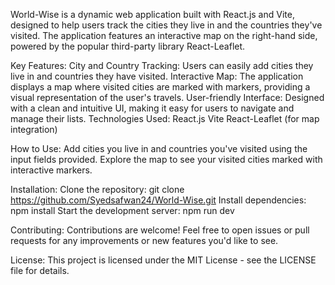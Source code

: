 World-Wise is a dynamic web application built with React.js and Vite, designed to help users track the cities they live in and the countries they've visited. The application features an interactive map on the right-hand side, powered by the popular third-party library React-Leaflet.

Key Features:
City and Country Tracking: Users can easily add cities they live in and countries they have visited.
Interactive Map: The application displays a map where visited cities are marked with markers, providing a visual representation of the user's travels.
User-friendly Interface: Designed with a clean and intuitive UI, making it easy for users to navigate and manage their lists.
Technologies Used:
React.js
Vite
React-Leaflet (for map integration)

How to Use:
Add cities you live in and countries you've visited using the input fields provided.
Explore the map to see your visited cities marked with interactive markers.

Installation:
Clone the repository: git clone https://github.com/Syedsafwan24/World-Wise.git
Install dependencies: npm install
Start the development server: npm run dev

Contributing:
Contributions are welcome! Feel free to open issues or pull requests for any improvements or new features you'd like to see.

License:
This project is licensed under the MIT License - see the LICENSE file for details.
